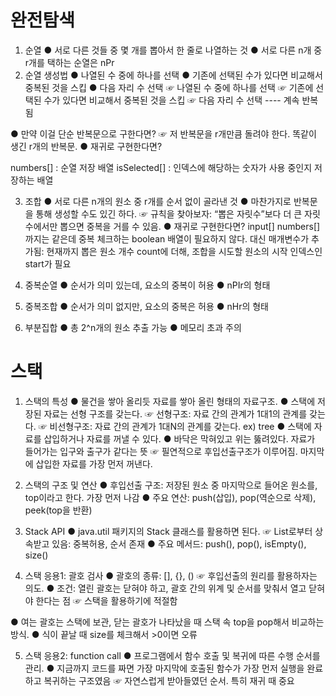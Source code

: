 # 완전탐색
1. 순열
● 서로 다른 것들 중 몇 개를 뽑아서 한 줄로 나열하는 것
● 서로 다른 n개 중 r개를 택하는 순열은 nPr
2. 순열 생성법
● 나열된 수 중에 하나를 선택
● 기존에 선택된 수가 있다면 비교해서 중복된 것을 스킵
● 다음 자리 수 선택
☞ 나열된 수 중에 하나를 선택
☞ 기존에 선택된 수가 있다면 비교해서 중복된 것을 스킵
☞ 다음 자리 수 선택			---- 계속 반복됨

● 만약 이걸 단순 반복문으로 구한다면?
☞ 저 반복문을 r개만큼 돌려야 한다. 똑같이 생긴 r개의 반복문.
● 재귀로 구현한다면?

numbers[] : 순열 저장 배열
isSelected[]	: 인덱스에 해당하는 숫자가 사용 중인지 저장하는 배열

3. 조합
● 서로 다른 n개의 원소 중 r개를 순서 없이 골라낸 것
● 마찬가지로 반복문을 통해 생성할 수도 있긴 하다.
☞ 규칙을 찾아보자: “뽑은 자릿수”보다 더 큰 자릿수에서만 뽑으면 중복을 거를 수 있음.
● 재귀로 구현한다면?
input[]
numbers[]까지는 같은데 중복 체크하는 boolean 배열이 필요하지 않다.
대신 매개변수가 추가됨: 현재까지 뽑은 원소 개수 count에 더해, 조합을 시도할 원소의 시작 인덱스인 start가 필요

4. 중복순열
● 순서가 의미 있는데, 요소의 중복이 허용
● nPIr의 형태

5. 중복조합
● 순서가 의미 없지만, 요소의 중복은 허용
● nHr의 형태

6. 부분집합
● 총 2^n개의 원소 추출 가능
● 메모리 초과 주의

# 스택
1. 스택의 특성
● 물건을 쌓아 올리듯 자료를 쌓아 올린 형태의 자료구조.
● 스택에 저장된 자료는 선형 구조를 갖는다.
☞ 선형구조: 자료 간의 관계가 1대1의 관계를 갖는다.
☞ 비선형구조: 자료 간의 관계가 1대N의 관계를 갖는다. ex) tree
● 스택에 자료를 삽입하거나 자료를 꺼낼 수 있다.
● 바닥은 막혀있고 위는 뚫려있다. 자료가 들어가는 입구와 출구가 같다는 뜻
☞ 필연적으로 후입선출구조가 이루어짐. 마지막에 삽입한 자료를 가장 먼저 꺼낸다.

2. 스택의 구조 및 연산
● 후입선출 구조: 저장된 원소 중 마지막으로 들어온 원소를, top이라고 한다. 가장 먼저 나감
● 주요 연산: push(삽입), pop(역순으로 삭제), peek(top을 반환)

3. Stack API
● java.util 패키지의 Stack 클래스를 활용하면 된다.
☞ List로부터 상속받고 있음: 중복허용, 순서 존재
● 주요 메서드: push(), pop(), isEmpty(), size()

4. 스택 응용1: 괄호 검사
● 괄호의 종류: [], {}, ()
☞ 후입선출의 원리를 활용하자는 의도.
● 조건: 열린 괄호는 닫혀야 하고, 괄호 간의 위계 및 순서를 맞춰서 열고 닫혀야 한다는 점
☞ 스택을 활용하기에 적절함

● 여는 괄호는 스택에 보관, 닫는 괄호가 나타났을 때 스택 속 top을 pop해서 비교하는 방식.
● 식이 끝날 때 size를 체크해서 >0이면 오류

5. 스택 응용2: function call
● 프로그램에서 함수 호출 및 복귀에 따른 수행 순서를 관리.
● 지금까지 코드를 짜면 가장 마지막에 호출된 함수가 가장 먼저 실행을 완료하고 복귀하는 구조였음
☞ 자연스럽게 받아들였던 순서. 특히 재귀 때 중요